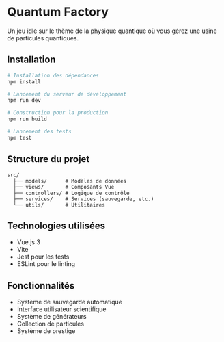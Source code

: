# Quantum Factory

Un jeu idle sur le thème de la physique quantique où vous gérez une usine de particules quantiques.

## Installation

```bash
# Installation des dépendances
npm install

# Lancement du serveur de développement
npm run dev

# Construction pour la production
npm run build

# Lancement des tests
npm test
```

## Structure du projet

```
src/
  ├── models/      # Modèles de données
  ├── views/       # Composants Vue
  ├── controllers/ # Logique de contrôle
  ├── services/    # Services (sauvegarde, etc.)
  └── utils/       # Utilitaires
```

## Technologies utilisées

- Vue.js 3
- Vite
- Jest pour les tests
- ESLint pour le linting

## Fonctionnalités

- Système de sauvegarde automatique
- Interface utilisateur scientifique
- Système de générateurs
- Collection de particules
- Système de prestige 